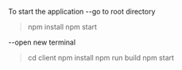 To start the application
--go to root directory

> npm install
> npm start

--open new terminal

> cd client
> npm install
> npm run build
> npm start
